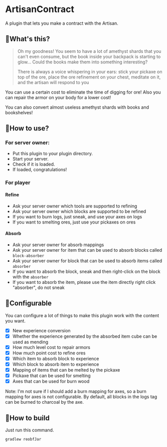 # ArtisanContract

A plugin that lets you make a contract with the Artisan.

## 🤔What's this?

> Oh my goodness! You seem to have a lot of amethyst shards that you can't even consume, but the book inside your
> backpack
> is starting to glow... Could the books make them into something interesting?
>
> There is always a voice whispering in your ears: stick your pickaxe on top of the ore, place the ore refinement on
> your
> chest, meditate on it, and the artisan will respond to you

You can use a certain cost to eliminate the time of digging for ore! Also you can repair the armor on your body for a
lower cost!

You can also convert almost useless amethyst shards with books and bookshelves!

## 🚀How to use?

### For server owner:

- Put this plugin to your plugin directory.
- Start your server.
- Check if it is loaded.
- If loaded, congratulations!

### For player

#### Refine

- Ask your server owner which tools are supported to refining
- Ask your server owner which blocks are supported to be refined
- If you want to burn logs, just sneak, and use your axes on logs
- If you want to smelting ores, just use your pickaxes on ores

#### Absorb

- Ask your server owner for absorb mappings
- Ask your server owner for item that can be used to absorb blocks called `block-absorber`
- Ask your server owner for block that can be used to absorb items called `absorber`
- If you want to absorb the block, sneak and then right-click on the block with the `absorber`
- If you want to absorb the item, please use the item directly right click "absorber", do not sneak

## 🔨Configurable

You can configure a lot of things to make this plugin work with the content you want.

- [x] New experience conversion
- [x] Whether the experience generated by the absorbed item cube can be used as mending
- [x] How much level cost to repair armors
- [x] How much point cost to refine ores
- [x] Which item to absorb block to experience
- [x] Which block to absorb item to experience
- [x] Mapping of items that can be melted by the pickaxe
- [x] Pickaxe that can be used for smelting
- [x] Axes that can be used for burn wood

Note: I'm not sure if I should add a burn mapping for axes, so a burn mapping for axes is not configurable. By default,
all blocks in the logs tag can be burned to charcoal by the axe.

## 🤗How to build

Just run this command.

```shell
gradlew reobfJar
```
